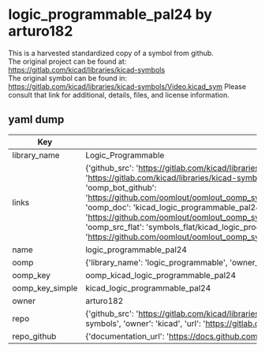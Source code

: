 # logic_programmable_pal24 by arturo182  
This is a harvested standardized copy of a symbol from github.  
The original project can be found at:  
https://gitlab.com/kicad/libraries/kicad-symbols  
The original symbol can be found in:
https://gitlab.com/kicad/libraries/kicad-symbols/Video.kicad_sym
Please consult that link for additional, details, files, and license information.  
## yaml dump  
| Key | Value |  
| --- | --- |  
| library_name | Logic_Programmable |  
| links | {'github_src': 'https://gitlab.com/kicad/libraries/kicad-symbols/Video.kicad_sym', 'github_src_repo': 'https://gitlab.com/kicad/libraries/kicad-symbols', 'oomp_bot': 'kicad_logic_programmable_pal24/working', 'oomp_bot_github': 'https://github.com/oomlout/oomlout_oomp_symbol_bot/tree/main/kicad_logic_programmable_pal24/working', 'oomp_doc': 'kicad_logic_programmable_pal24/working', 'oomp_doc_github': 'https://github.com/oomlout/oomlout_oomp_symbol_doc/tree/main/kicad_logic_programmable_pal24/working', 'oomp_src_flat': 'symbols_flat/kicad_logic_programmable_pal24/working', 'oomp_src_flat_github': 'https://github.com/oomlout/oomlout_oomp_symbol_src/tree/main/kicad_logic_programmable_pal24/working'} |  
| name | logic_programmable_pal24 |  
| oomp | {'library_name': 'logic_programmable', 'owner_name': 'kicad', 'symbol_name': 'logic_programmable_pal24'} |  
| oomp_key | oomp_kicad_logic_programmable_pal24 |  
| oomp_key_simple | kicad_logic_programmable_pal24 |  
| owner | arturo182 |  
| repo | {'github_src': 'https://gitlab.com/kicad/libraries/kicad-symbols/Video.kicad_sym', 'name': 'libraries/kicad-symbols', 'owner': 'kicad', 'url': 'https://gitlab.com/kicad/libraries/kicad-symbols'} |  
| repo_github | {'documentation_url': 'https://docs.github.com/rest/repos/repos#get-a-repository', 'message': 'Not Found'} |  

